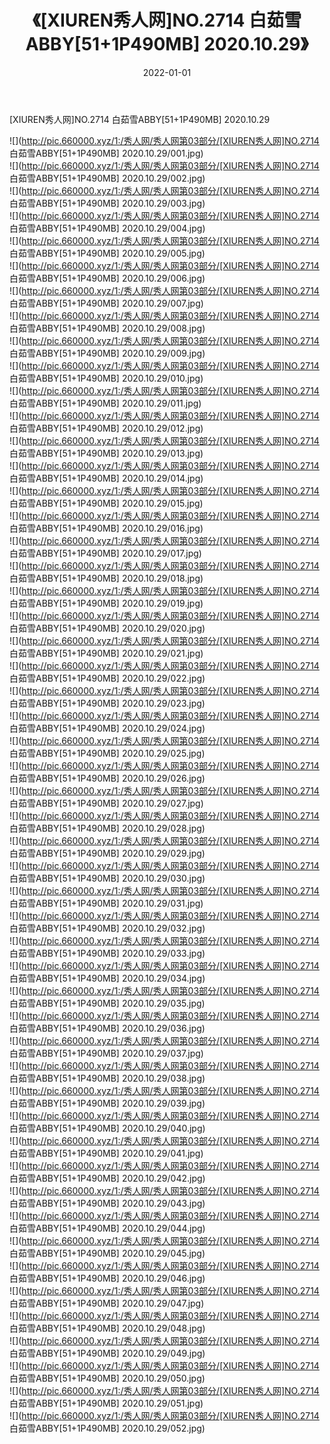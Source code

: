 ﻿---
layout: post
title:  《[XIUREN秀人网]NO.2714 白茹雪ABBY[51+1P490MB] 2020.10.29》
date:   2022-01-01
img: http://pic.660000.xyz/1:/秀人网/秀人网第03部分/[XIUREN秀人网]NO.2714 白茹雪ABBY[51+1P490MB] 2020.10.29/000.jpg
categories: [美女, 清纯, 唯美]
---

[XIUREN秀人网]NO.2714 白茹雪ABBY[51+1P490MB] 2020.10.29

 ![](http://pic.660000.xyz/1:/秀人网/秀人网第03部分/[XIUREN秀人网]NO.2714 白茹雪ABBY[51+1P490MB] 2020.10.29/001.jpg) <br>![](http://pic.660000.xyz/1:/秀人网/秀人网第03部分/[XIUREN秀人网]NO.2714 白茹雪ABBY[51+1P490MB] 2020.10.29/002.jpg) <br>![](http://pic.660000.xyz/1:/秀人网/秀人网第03部分/[XIUREN秀人网]NO.2714 白茹雪ABBY[51+1P490MB] 2020.10.29/003.jpg) <br>![](http://pic.660000.xyz/1:/秀人网/秀人网第03部分/[XIUREN秀人网]NO.2714 白茹雪ABBY[51+1P490MB] 2020.10.29/004.jpg) <br>![](http://pic.660000.xyz/1:/秀人网/秀人网第03部分/[XIUREN秀人网]NO.2714 白茹雪ABBY[51+1P490MB] 2020.10.29/005.jpg) <br>![](http://pic.660000.xyz/1:/秀人网/秀人网第03部分/[XIUREN秀人网]NO.2714 白茹雪ABBY[51+1P490MB] 2020.10.29/006.jpg) <br>![](http://pic.660000.xyz/1:/秀人网/秀人网第03部分/[XIUREN秀人网]NO.2714 白茹雪ABBY[51+1P490MB] 2020.10.29/007.jpg) <br>![](http://pic.660000.xyz/1:/秀人网/秀人网第03部分/[XIUREN秀人网]NO.2714 白茹雪ABBY[51+1P490MB] 2020.10.29/008.jpg) <br>![](http://pic.660000.xyz/1:/秀人网/秀人网第03部分/[XIUREN秀人网]NO.2714 白茹雪ABBY[51+1P490MB] 2020.10.29/009.jpg) <br>![](http://pic.660000.xyz/1:/秀人网/秀人网第03部分/[XIUREN秀人网]NO.2714 白茹雪ABBY[51+1P490MB] 2020.10.29/010.jpg) <br>![](http://pic.660000.xyz/1:/秀人网/秀人网第03部分/[XIUREN秀人网]NO.2714 白茹雪ABBY[51+1P490MB] 2020.10.29/011.jpg) <br>![](http://pic.660000.xyz/1:/秀人网/秀人网第03部分/[XIUREN秀人网]NO.2714 白茹雪ABBY[51+1P490MB] 2020.10.29/012.jpg) <br>![](http://pic.660000.xyz/1:/秀人网/秀人网第03部分/[XIUREN秀人网]NO.2714 白茹雪ABBY[51+1P490MB] 2020.10.29/013.jpg) <br>![](http://pic.660000.xyz/1:/秀人网/秀人网第03部分/[XIUREN秀人网]NO.2714 白茹雪ABBY[51+1P490MB] 2020.10.29/014.jpg) <br>![](http://pic.660000.xyz/1:/秀人网/秀人网第03部分/[XIUREN秀人网]NO.2714 白茹雪ABBY[51+1P490MB] 2020.10.29/015.jpg) <br>![](http://pic.660000.xyz/1:/秀人网/秀人网第03部分/[XIUREN秀人网]NO.2714 白茹雪ABBY[51+1P490MB] 2020.10.29/016.jpg) <br>![](http://pic.660000.xyz/1:/秀人网/秀人网第03部分/[XIUREN秀人网]NO.2714 白茹雪ABBY[51+1P490MB] 2020.10.29/017.jpg) <br>![](http://pic.660000.xyz/1:/秀人网/秀人网第03部分/[XIUREN秀人网]NO.2714 白茹雪ABBY[51+1P490MB] 2020.10.29/018.jpg) <br>![](http://pic.660000.xyz/1:/秀人网/秀人网第03部分/[XIUREN秀人网]NO.2714 白茹雪ABBY[51+1P490MB] 2020.10.29/019.jpg) <br>![](http://pic.660000.xyz/1:/秀人网/秀人网第03部分/[XIUREN秀人网]NO.2714 白茹雪ABBY[51+1P490MB] 2020.10.29/020.jpg) <br>![](http://pic.660000.xyz/1:/秀人网/秀人网第03部分/[XIUREN秀人网]NO.2714 白茹雪ABBY[51+1P490MB] 2020.10.29/021.jpg) <br>![](http://pic.660000.xyz/1:/秀人网/秀人网第03部分/[XIUREN秀人网]NO.2714 白茹雪ABBY[51+1P490MB] 2020.10.29/022.jpg) <br>![](http://pic.660000.xyz/1:/秀人网/秀人网第03部分/[XIUREN秀人网]NO.2714 白茹雪ABBY[51+1P490MB] 2020.10.29/023.jpg) <br>![](http://pic.660000.xyz/1:/秀人网/秀人网第03部分/[XIUREN秀人网]NO.2714 白茹雪ABBY[51+1P490MB] 2020.10.29/024.jpg) <br>![](http://pic.660000.xyz/1:/秀人网/秀人网第03部分/[XIUREN秀人网]NO.2714 白茹雪ABBY[51+1P490MB] 2020.10.29/025.jpg) <br>![](http://pic.660000.xyz/1:/秀人网/秀人网第03部分/[XIUREN秀人网]NO.2714 白茹雪ABBY[51+1P490MB] 2020.10.29/026.jpg) <br>![](http://pic.660000.xyz/1:/秀人网/秀人网第03部分/[XIUREN秀人网]NO.2714 白茹雪ABBY[51+1P490MB] 2020.10.29/027.jpg) <br>![](http://pic.660000.xyz/1:/秀人网/秀人网第03部分/[XIUREN秀人网]NO.2714 白茹雪ABBY[51+1P490MB] 2020.10.29/028.jpg) <br>![](http://pic.660000.xyz/1:/秀人网/秀人网第03部分/[XIUREN秀人网]NO.2714 白茹雪ABBY[51+1P490MB] 2020.10.29/029.jpg) <br>![](http://pic.660000.xyz/1:/秀人网/秀人网第03部分/[XIUREN秀人网]NO.2714 白茹雪ABBY[51+1P490MB] 2020.10.29/030.jpg) <br>![](http://pic.660000.xyz/1:/秀人网/秀人网第03部分/[XIUREN秀人网]NO.2714 白茹雪ABBY[51+1P490MB] 2020.10.29/031.jpg) <br>![](http://pic.660000.xyz/1:/秀人网/秀人网第03部分/[XIUREN秀人网]NO.2714 白茹雪ABBY[51+1P490MB] 2020.10.29/032.jpg) <br>![](http://pic.660000.xyz/1:/秀人网/秀人网第03部分/[XIUREN秀人网]NO.2714 白茹雪ABBY[51+1P490MB] 2020.10.29/033.jpg) <br>![](http://pic.660000.xyz/1:/秀人网/秀人网第03部分/[XIUREN秀人网]NO.2714 白茹雪ABBY[51+1P490MB] 2020.10.29/034.jpg) <br>![](http://pic.660000.xyz/1:/秀人网/秀人网第03部分/[XIUREN秀人网]NO.2714 白茹雪ABBY[51+1P490MB] 2020.10.29/035.jpg) <br>![](http://pic.660000.xyz/1:/秀人网/秀人网第03部分/[XIUREN秀人网]NO.2714 白茹雪ABBY[51+1P490MB] 2020.10.29/036.jpg) <br>![](http://pic.660000.xyz/1:/秀人网/秀人网第03部分/[XIUREN秀人网]NO.2714 白茹雪ABBY[51+1P490MB] 2020.10.29/037.jpg) <br>![](http://pic.660000.xyz/1:/秀人网/秀人网第03部分/[XIUREN秀人网]NO.2714 白茹雪ABBY[51+1P490MB] 2020.10.29/038.jpg) <br>![](http://pic.660000.xyz/1:/秀人网/秀人网第03部分/[XIUREN秀人网]NO.2714 白茹雪ABBY[51+1P490MB] 2020.10.29/039.jpg) <br>![](http://pic.660000.xyz/1:/秀人网/秀人网第03部分/[XIUREN秀人网]NO.2714 白茹雪ABBY[51+1P490MB] 2020.10.29/040.jpg) <br>![](http://pic.660000.xyz/1:/秀人网/秀人网第03部分/[XIUREN秀人网]NO.2714 白茹雪ABBY[51+1P490MB] 2020.10.29/041.jpg) <br>![](http://pic.660000.xyz/1:/秀人网/秀人网第03部分/[XIUREN秀人网]NO.2714 白茹雪ABBY[51+1P490MB] 2020.10.29/042.jpg) <br>![](http://pic.660000.xyz/1:/秀人网/秀人网第03部分/[XIUREN秀人网]NO.2714 白茹雪ABBY[51+1P490MB] 2020.10.29/043.jpg) <br>![](http://pic.660000.xyz/1:/秀人网/秀人网第03部分/[XIUREN秀人网]NO.2714 白茹雪ABBY[51+1P490MB] 2020.10.29/044.jpg) <br>![](http://pic.660000.xyz/1:/秀人网/秀人网第03部分/[XIUREN秀人网]NO.2714 白茹雪ABBY[51+1P490MB] 2020.10.29/045.jpg) <br>![](http://pic.660000.xyz/1:/秀人网/秀人网第03部分/[XIUREN秀人网]NO.2714 白茹雪ABBY[51+1P490MB] 2020.10.29/046.jpg) <br>![](http://pic.660000.xyz/1:/秀人网/秀人网第03部分/[XIUREN秀人网]NO.2714 白茹雪ABBY[51+1P490MB] 2020.10.29/047.jpg) <br>![](http://pic.660000.xyz/1:/秀人网/秀人网第03部分/[XIUREN秀人网]NO.2714 白茹雪ABBY[51+1P490MB] 2020.10.29/048.jpg) <br>![](http://pic.660000.xyz/1:/秀人网/秀人网第03部分/[XIUREN秀人网]NO.2714 白茹雪ABBY[51+1P490MB] 2020.10.29/049.jpg) <br>![](http://pic.660000.xyz/1:/秀人网/秀人网第03部分/[XIUREN秀人网]NO.2714 白茹雪ABBY[51+1P490MB] 2020.10.29/050.jpg) <br>![](http://pic.660000.xyz/1:/秀人网/秀人网第03部分/[XIUREN秀人网]NO.2714 白茹雪ABBY[51+1P490MB] 2020.10.29/051.jpg) <br>![](http://pic.660000.xyz/1:/秀人网/秀人网第03部分/[XIUREN秀人网]NO.2714 白茹雪ABBY[51+1P490MB] 2020.10.29/052.jpg) <br>